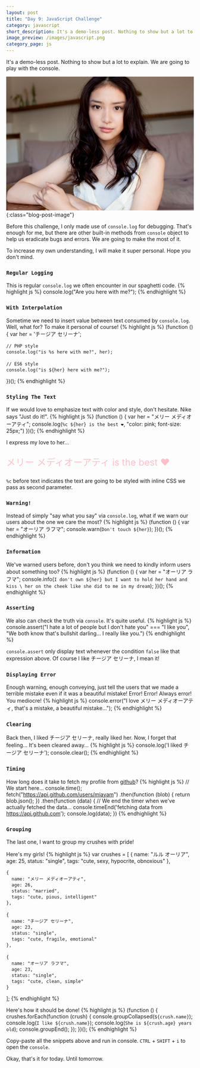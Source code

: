 ```yaml
---
layout: post
title: "Day 9: JavaScript Challenge"
category: javascript
short_description: It's a demo-less post. Nothing to show but a lot to explain. We are going to play with the console.
image_preview: /images/javascript.png
category_page: js
---
```


It's a demo-less post. Nothing to show but a lot to explain. We are going to
play with the console.

![Emi Takei!](/images/emi.jpg){:class="blog-post-image"}

Before this challenge, I only made use of `console.log` for debugging.
That's enough for me, but there are other built-in methods from `console`
object to help us eradicate bugs and errors. We are going to make
the most of it.

To increase my own understanding, I will make it super personal. Hope you
don't mind.

### `Regular Logging`
This is regular `console.log` we often encounter in  our spaghetti code.
{% highlight js %}
  console.log("Are you here with me?");
{% endhighlight %}

### `With Interpolation`
Sometime we need to insert value between text consumed by `console.log`.
Well, what for? To make it personal of course!
{% highlight js %}
  (function () {
    var her = 'チージア セリーナ';

    // PHP style
    console.log("is %s here with me?", her);

    // ES6 style
    console.log("is ${her} here with me?");
  })();
{% endhighlight %}

### `Styling The Text`
If we would love to emphasize text with color and style, don't hesitate.
Nike says "Just do it!".
{% highlight js %}
  (function () {
    var her = "メリー メディオーアティ";
    console.log(`%c ${her} is the best ❤`, "color: pink; font-size: 25px;")
  })();
{% endhighlight %}

I express my love to her...
<p style="color: pink; font-size: 25px">メリー メディオーアティ is the best ❤</p>

`%c` before text indicates the text are going to be styled with inline CSS
we pass as second parameter.

### `Warning!`
Instead of simply "say what you say" via `console.log`, what if we warn our
users about the one we care the most?
{% highlight js %}
  (function () {
    var her = "オーリア ラフマ";
    console.warn(`Don't touch ${her}`);
  })();
{% endhighlight %}

### `Information`
We've warned users before, don't you think we need to kindly inform users
about something too?
{% highlight js %}
  (function () {
    var her = "オーリア ラフマ";
    console.info(`I don't own ${her} but I want to hold her hand and kiss \
     her on the cheek like she did to me in my dream`);
  })();
{% endhighlight %}

### `Asserting`
We also can check the truth via `console`. It's quite useful.
{% highlight js %}
  console.assert("I hate a lot of people but I don't hate you" === "I like you",
    "We both know that's bullshit darling... I really like you.")
{% endhighlight %}

`console.assert` only display text whenever the condition `false` like that
expression above. Of course I like チージア セリーナ, I mean it!

### `Displaying Error`
Enough warning, enough conveying, just tell the users that we made a terrible
mistake even if it was a beautiful mistake! Error! Error! Always error! You
mediocre!
{% highlight js %}
  console.error("I love メリー メディオーアティ, that's a mistake, a beautiful mistake...");
{% endhighlight %}


### `Clearing`
Back then, I liked チージア セリーナ, really liked her. Now, I forget
that feeling... It's been cleared away...
{% highlight js %}
  console.log('I liked チージア セリーナ');
  console.clear();
{% endhighlight %}


### `Timing`
How long does it take to fetch my profile from [github](https://github.com)?
{% highlight js %}
  // We start here...
  console.time();
  fetch("https://api.github.com/users/miayam")
    .then(function (blob) {
      return blob.json();
    })
    .then(function (data) {
      // We end the timer when we've actually fetched the data...
      console.timeEnd('fetching data from https://api.github.com');
      console.log(data);
    })
{% endhighlight %}


### `Grouping`
The last one, I want to group my crushes with pride!

Here's my girls!
{% highlight js %}
  var crushes = [
    {
      name: "ルル オーリア",
      age: 25,
      status: "single",
      tags: "cute, sexy, hypocrite, obnoxious"
    },

    {
      name: "メリー メディオーアティ",
      age: 26,
      status: "married",
      tags: "cute, pious, intelligent"
    },

    {
      name: "チージア セリーナ",
      age: 23,
      status: "single",
      tags: "cute, fragile, emotional"
    },

    {
      name: "オーリア ラフマ",
      age: 23,
      status: "single",
      tags: "cute, clean, simple"
    }
  ];
{% endhighlight %}


Here's how it should be done!
{% highlight js %}
  (function () {
    crushes.forEach(function (crush) {
      console.groupCollapsed(`${crush.name}`);
      console.log(`I like ${crush.name}`);
      console.log(`She is ${crush.age} years old`);
      console.groupEnd();
    });
  })();
{% endhighlight %}


Copy-paste all the snippets above and run in console. `CTRL` + `SHIFT` + `i` to
open the `console`.

Okay, that's it for today. Until tomorrow.
